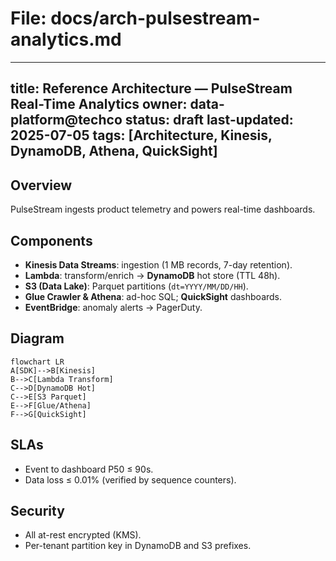 # File: docs/arch-pulsestream-analytics.md
---
title: Reference Architecture — PulseStream Real-Time Analytics
owner: data-platform@techco
status: draft
last-updated: 2025-07-05
tags: [Architecture, Kinesis, DynamoDB, Athena, QuickSight]
---

## Overview
PulseStream ingests product telemetry and powers real-time dashboards.

## Components
- **Kinesis Data Streams**: ingestion (1 MB records, 7-day retention).
- **Lambda**: transform/enrich → **DynamoDB** hot store (TTL 48h).
- **S3 (Data Lake)**: Parquet partitions (`dt=YYYY/MM/DD/HH`).
- **Glue Crawler & Athena**: ad-hoc SQL; **QuickSight** dashboards.
- **EventBridge**: anomaly alerts → PagerDuty.

## Diagram
```mermaid
flowchart LR
A[SDK]-->B[Kinesis]
B-->C[Lambda Transform]
C-->D[DynamoDB Hot]
C-->E[S3 Parquet]
E-->F[Glue/Athena]
F-->G[QuickSight]
```

## SLAs
- Event to dashboard P50 ≤ 90s.
- Data loss ≤ 0.01% (verified by sequence counters).

## Security
- All at-rest encrypted (KMS).
- Per-tenant partition key in DynamoDB and S3 prefixes.
